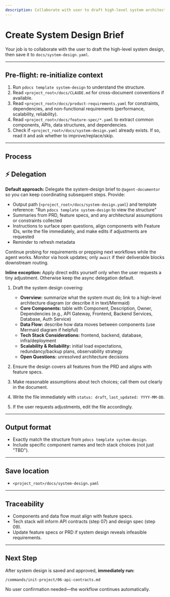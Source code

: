 ```yaml
---
description: Collaborate with user to draft high-level system architecture and design
---
```


# Create System Design Brief

Your job is to collaborate with the user to draft the high-level system design, then save it to `docs/system-design.yaml`.

---

## Pre-flight: re-initialize context
1. Run `pdocs template system-design` to understand the structure.
2. Read `<project_root>/docs/CLAUDE.md` for cross-document conventions if available.
3. Read `<project_root>/docs/product-requirements.yaml` for constraints, dependencies, and non-functional requirements (performance, scalability, reliability).
4. Read `<project_root>/docs/feature-spec/*.yaml` to extract common components, APIs, data structures, and dependencies.
5. Check if `<project_root>/docs/system-design.yaml` already exists. If so, read it and ask whether to improve/replace/skip.

---

## Process

## ⚡ Delegation

**Default approach:** Delegate the system-design brief to `@agent-documentor` so you can keep coordinating subsequent steps. Provide:
- Output path (`<project_root>/docs/system-design.yaml`) and template reference: "Run `pdocs template system-design` to view the structure"
- Summaries from PRD, feature specs, and any architectural assumptions or constraints collected
- Instructions to surface open questions, align components with Feature IDs, write the file immediately, and make edits if adjustments are requested
- Reminder to refresh metadata

Continue probing for requirements or prepping next workflows while the agent works. Monitor via hook updates; only `await` if their deliverable blocks downstream routing.

**Inline exception:** Apply direct edits yourself only when the user requests a tiny adjustment. Otherwise keep the async delegation default.

1. Draft the system design covering:
   - **Overview:** summarize what the system must do; link to a high-level architecture diagram (or describe it in text/Mermaid)
   - **Core Components:** table with Component, Description, Owner, Dependencies (e.g., API Gateway, Frontend, Backend Services, Database, Auth Service)
   - **Data Flow:** describe how data moves between components (use Mermaid diagram if helpful)
   - **Tech Stack Considerations:** frontend, backend, database, infra/deployment
   - **Scalability & Reliability:** initial load expectations, redundancy/backup plans, observability strategy
   - **Open Questions:** unresolved architecture decisions

2. Ensure the design covers all features from the PRD and aligns with feature specs.

3. Make reasonable assumptions about tech choices; call them out clearly in the document.

4. Write the file immediately with `status: draft`, `last_updated: YYYY-MM-DD`.

5. If the user requests adjustments, edit the file accordingly.

---

## Output format
- Exactly match the structure from `pdocs template system-design`.
- Include specific component names and tech stack choices (not just "TBD").

---

## Save location
- `<project_root>/docs/system-design.yaml`

---

## Traceability
- Components and data flow must align with feature specs.
- Tech stack will inform API contracts (step 07) and design spec (step 09).
- Update feature specs or PRD if system design reveals infeasible requirements.

---

## Next Step

After system design is saved and approved, **immediately run:**
```
/commands/init-project/06-api-contracts.md
```

No user confirmation needed—the workflow continues automatically.
